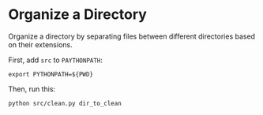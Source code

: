 # Organize a Directory

Organize a directory by separating files between different directories based on their extensions.

First, add `src` to `PAYTHONPATH`:
```
export PYTHONPATH=${PWD}
```

Then, run this:
```
python src/clean.py dir_to_clean
```
